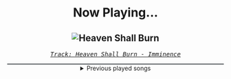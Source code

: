 <div align="center"> 
<h1>Now Playing...</h1>

![Heaven Shall Burn](https://i.scdn.co/image/ab67616d00001e0209f37d6079a32ec2c2cb1615)
--
_<samp><a href="https://open.spotify.com/track/0C8mZZLRaf2X8MKCVkbMbC">Track: Heaven Shall Burn - Imminence</a></samp>_

<div style="border: 1px #4B5054 solid"></div>
<details>
  <summary>
    Previous played songs
  </summary>
  <table>
    <thead>
      <tr>
        <th>
          Artist
        </th>
        <th>
          Song
        </th>
        <th>
          Link
        </th>
      </tr>
    </thead>
    <tbody>
      <tr><td>Imminence</td><td>Heaven Shall Burn</td><td><a href="https://open.spotify.com/track/0C8mZZLRaf2X8MKCVkbMbC">https://open.spotify.com/track/0C8mZZLRaf2X8MKCVkbMbC</a></td></tr><tr><td>Thy Art Is Murder</td><td>Blood Throne</td><td><a href="https://open.spotify.com/track/1q2q42WTl2WAzpo2Ja9H7B">https://open.spotify.com/track/1q2q42WTl2WAzpo2Ja9H7B</a></td></tr><tr><td>Ice Nine Kills</td><td>Meat & Greet</td><td><a href="https://open.spotify.com/track/4GxFq0SoA0QOsocHvtHIvL">https://open.spotify.com/track/4GxFq0SoA0QOsocHvtHIvL</a></td></tr><tr><td>Disturbed</td><td>The Animal</td><td><a href="https://open.spotify.com/track/1HD8mFfpSGLJnwv6UTLaIv">https://open.spotify.com/track/1HD8mFfpSGLJnwv6UTLaIv</a></td></tr><tr><td>Thy Art Is Murder</td><td>Blood Throne</td><td><a href="https://open.spotify.com/track/1q2q42WTl2WAzpo2Ja9H7B">https://open.spotify.com/track/1q2q42WTl2WAzpo2Ja9H7B</a></td></tr><tr><td>From Ashes to New</td><td>Nightmare</td><td><a href="https://open.spotify.com/track/5c3fIHmLHmL4iaqUuqBPHo">https://open.spotify.com/track/5c3fIHmLHmL4iaqUuqBPHo</a></td></tr><tr><td>No Resolve</td><td>Hallelujah</td><td><a href="https://open.spotify.com/track/6Km5c8wE03PZi1Y98twrKR">https://open.spotify.com/track/6Km5c8wE03PZi1Y98twrKR</a></td></tr><tr><td>Ice Nine Kills</td><td>Hip To Be Scared - Orchestral Version</td><td><a href="https://open.spotify.com/track/4VVYuCFHH6FKQzUvVwuxPL">https://open.spotify.com/track/4VVYuCFHH6FKQzUvVwuxPL</a></td></tr><tr><td>Ice Nine Kills</td><td>Rainy Day - Orchestral Version</td><td><a href="https://open.spotify.com/track/4fABwflFYbguEbe66KvVyu">https://open.spotify.com/track/4fABwflFYbguEbe66KvVyu</a></td></tr><tr><td>Ice Nine Kills</td><td>Funeral Derangements - Orchestral Version</td><td><a href="https://open.spotify.com/track/2O1lNRFrjFB9j1vUoiNQA8">https://open.spotify.com/track/2O1lNRFrjFB9j1vUoiNQA8</a></td></tr><tr><td>Sabaton</td><td>Panzerkampf</td><td><a href="https://open.spotify.com/track/0CpTNItafURRFujw9WAKfR">https://open.spotify.com/track/0CpTNItafURRFujw9WAKfR</a></td></tr><tr><td>Bring Me The Horizon</td><td>DArkSide</td><td><a href="https://open.spotify.com/track/19vHgVS1aukRiQWhTqfKnE">https://open.spotify.com/track/19vHgVS1aukRiQWhTqfKnE</a></td></tr><tr><td>EQRIC</td><td>The Final Countdown</td><td><a href="https://open.spotify.com/track/7FldR5LCgIDhYlaG87NTAx">https://open.spotify.com/track/7FldR5LCgIDhYlaG87NTAx</a></td></tr><tr><td>Frou Frou</td><td>A New Kind Of Love - Demo</td><td><a href="https://open.spotify.com/track/3fuyYaLhZ2RoP9eWpvfP1H">https://open.spotify.com/track/3fuyYaLhZ2RoP9eWpvfP1H</a></td></tr><tr><td>Kris Wu</td><td>贰叁</td><td><a href="https://open.spotify.com/track/6WGXlvkylStnVeDF430AO4">https://open.spotify.com/track/6WGXlvkylStnVeDF430AO4</a></td></tr><tr><td>Matvey Emerson</td><td>Say My Name</td><td><a href="https://open.spotify.com/track/3zZwwTNa27TDKUSNj2uuMc">https://open.spotify.com/track/3zZwwTNa27TDKUSNj2uuMc</a></td></tr><tr><td>Radical Face</td><td>Ghost Towns</td><td><a href="https://open.spotify.com/track/0cWfWH7cXgSRcAX06Vj7N7">https://open.spotify.com/track/0cWfWH7cXgSRcAX06Vj7N7</a></td></tr><tr><td>Epik High</td><td>Rosario (Feat. CL, ZICO)</td><td><a href="https://open.spotify.com/track/0OWBz5FCeATA2zhHgAk7Uh">https://open.spotify.com/track/0OWBz5FCeATA2zhHgAk7Uh</a></td></tr><tr><td>Cha Cha Malone</td><td>Right Now (feat. Jay Park)</td><td><a href="https://open.spotify.com/track/0o0oKHhOnfioJ0qtvm1eXa">https://open.spotify.com/track/0o0oKHhOnfioJ0qtvm1eXa</a></td></tr><tr><td>Post Malone</td><td>rockstar (feat. 21 Savage)</td><td><a href="https://open.spotify.com/track/0e7ipj03S05BNilyu5bRzt">https://open.spotify.com/track/0e7ipj03S05BNilyu5bRzt</a></td></tr>
    </tbody>
  </table>
</details>

</div>
